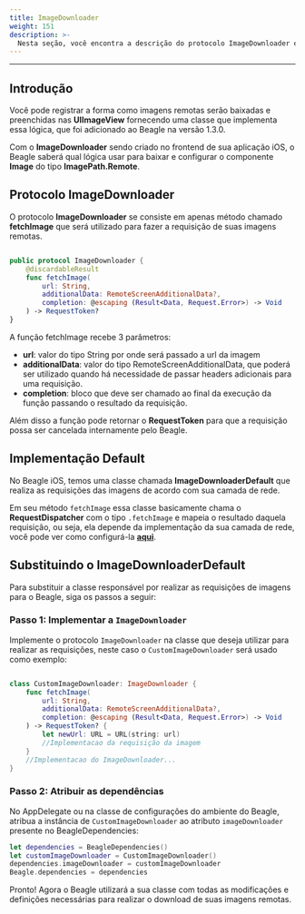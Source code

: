 ```yaml
---
title: ImageDownloader
weight: 151
description: >-
  Nesta seção, você encontra a descrição do protocolo ImageDownloader e os detalhes dos métodos que a implementa.
---
```


---

## **Introdução**

Você pode registrar a forma como imagens remotas serão baixadas e preenchidas nas **UIImageView** fornecendo uma classe que implementa essa lógica, que foi adicionado ao Beagle na versão 1.3.0.

Com o **ImageDownloader** sendo criado no frontend de sua aplicação iOS, o Beagle saberá qual lógica usar para baixar e configurar o componente **Image** do tipo **ImagePath.Remote**.

## **Protocolo ImageDownloader**

O protocolo **ImageDownloader** se consiste em apenas método chamado **fetchImage** que será utilizado para fazer a requisição de suas imagens remotas.

```swift

public protocol ImageDownloader {
    @discardableResult
    func fetchImage(
        url: String,
        additionalData: RemoteScreenAdditionalData?,
        completion: @escaping (Result<Data, Request.Error>) -> Void
    ) -> RequestToken?
}

```

A função fetchImage recebe 3 parâmetros:

- **url**: valor do tipo String por onde será passado a url da imagem
- **additionalData**: valor do tipo RemoteScreenAdditionalData, que poderá ser utilizado quando há necessidade de passar headers adicionais para uma requisição.
- **completion**: bloco que deve ser chamado ao final da execução da função passando o resultado da requisição.

Além disso a função pode retornar o **RequestToken** para que a requisição possa ser cancelada internamente pelo Beagle.

## **Implementação Default**

No Beagle iOS, temos uma classe chamada **ImageDownloaderDefault** que realiza as requisições das imagens de acordo com sua camada de rede.

Em seu método `fetchImage` essa classe basicamente chama o **RequestDispatcher** com o tipo `.fetchImage` e mapeia o resultado daquela requisição, ou seja, ela depende da implementação da sua camada de rede, você pode ver como configurá-la [**aqui**](/pt/home/resources/customization/beagle-for-ios/network-layer).

## **Substituindo o ImageDownloaderDefault**

Para substituir a classe responsável por realizar as requisições de imagens para o Beagle, siga os passos a seguir:

### **Passo 1: Implementar a `ImageDownloader`**

Implemente o protocolo `ImageDownloader` na classe que deseja utilizar para realizar as requisições, neste caso o `CustomImageDownloader` será usado como exemplo:

```swift

class CustomImageDownloader: ImageDownloader {
    func fetchImage(
        url: String,
        additionalData: RemoteScreenAdditionalData?,
        completion: @escaping (Result<Data, Request.Error>) -> Void
    ) -> RequestToken? {
        let newUrl: URL = URL(string: url)
        //Implementacao da requisição da imagem
    }
    //Implementacao do ImageDownloader...
}

```

### **Passo 2: Atribuir as dependências**

No AppDelegate ou na classe de configurações do ambiente do Beagle, atribua a instância de `CustomImageDownloader` ao atributo `imageDownloader` presente no BeagleDependencies:

```swift
let dependencies = BeagleDependencies()
let customImageDownloader = CustomImageDownloader()
dependencies.imageDownloader = customImageDownloader
Beagle.dependencies = dependencies
```

Pronto! Agora o Beagle utilizará a sua classe com todas as modificações e definições necessárias para realizar o download de suas imagens remotas.
